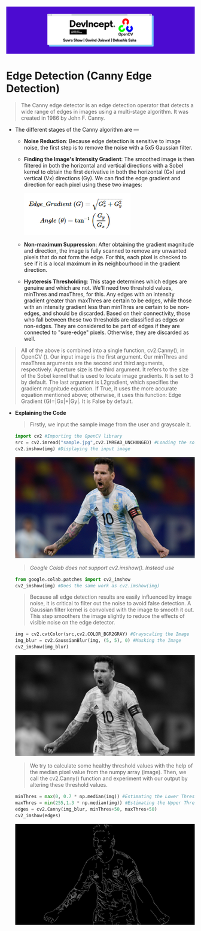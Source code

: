 ![images/cover.png](images/cover.png)

# Edge Detection (Canny Edge Detection)

> The Canny edge detector is an edge detection operator that detects a wide range of edges in images using a multi-stage algorithm. It was created in 1986 by John F. Canny.

- The different stages of the Canny algorithm are —
    - **Noise Reduction**: Because edge detection is sensitive to image noise, the first step is to remove the noise with a 5x5 Gaussian filter.
    - **Finding the Image's Intensity Gradient**: The smoothed image is then filtered in both the horizontal and vertical directions with a Sobel kernel to obtain the first derivative in both the horizontal (Gx) and vertical (Vx) directions (Gy). We can find the edge gradient and direction for each pixel using these two images:

        ![images/equation.png](images/equation.png)

    - **Non-maximum Suppression**: After obtaining the gradient magnitude and direction, the image is fully scanned to remove any unwanted pixels that do not form the edge. For this, each pixel is checked to see if it is a local maximum in its neighbourhood in the gradient direction.
    - **Hysteresis Thresholding**: This stage determines which edges are genuine and which are not. We'll need two threshold values, minThres and maxThres, for this. Any edges with an intensity gradient greater than maxThres are certain to be edges, while those with an intensity gradient less than minThres are certain to be non-edges, and should be discarded. Based on their connectivity, those who fall between these two thresholds are classified as edges or non-edges. They are considered to be part of edges if they are connected to "sure-edge" pixels. Otherwise, they are discarded as well.

> All of the above is combined into a single function, cv2.Canny(), in OpenCV (). Our input image is the first argument. Our minThres and maxThres arguments are the second and third arguments, respectively. Aperture size is the third argument. It refers to the size of the Sobel kernel that is used to locate image gradients. It is set to 3 by default. The last argument is L2gradient, which specifies the gradient magnitude equation. If True, it uses the more accurate equation mentioned above; otherwise, it uses this function: Edge Gradient (G)=|Gx|+|Gy|. It is False by default.

- **Explaining the Code**

    > Firstly, we input the sample image from the user and grayscale it.

    ```python
    import cv2 #Importing the OpenCV library
    src = cv2.imread("sample.jpg",cv2.IMREAD_UNCHANGED) #Loading the source image
    cv2.imshow(img) #Displaying the input image
    ```

    ![images/source.jpg](images/source.jpg)

    > *Google Colab does not support cv2.imshow(<image>). Instead use*

    ```python
    from google.colab.patches import cv2_imshow
    cv2_imshow(img) #Does the same work as cv2.imshow(img)
    ```

    > Because all edge detection results are easily influenced by image noise, it is critical to filter out the noise to avoid false detection. A Gaussian filter kernel is convolved with the image to smooth it out. This step smoothers the image slightly to reduce the effects of visible noise on the edge detector.

    ```python
    img = cv2.cvtColor(src,cv2.COLOR_BGR2GRAY) #Grayscaling the Image
    img_blur = cv2.GaussianBlur(img, (5, 5), 0) #Masking the Image
    cv2_imshow(img_blur)
    ```

    ![images/gray_blur.png](images/gray_blur.png)

    > We try to calculate some healthy threshold values with the help of the median pixel value from the numpy array (image). Then, we call the cv2.Canny() function and experiment with our output by altering these threshold values.

    ```python
    minThres = max(0, 0.7 * np.median(img)) #Estimating the Lower Threshold
    maxThres = min(255,1.3 * np.median(img)) #Estimating the Upper Threshold
    edges = cv2.Canny(img_blur, minThres+50, maxThres+50)
    cv2_imshow(edges)
    ```

    ![images/canny.png](images/canny.png)
